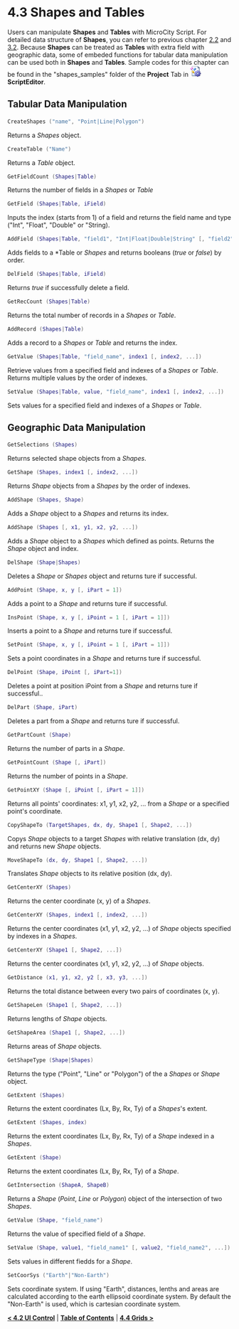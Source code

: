# 4.3 Shapes and Tables
Users can manipulate **Shapes** and **Tables** with MicroCity Script. For detailed data structure of **Shapes**, you can refer to previous chapter [2.2](2.2_searching_for_countries.md#gis-data-structure) and [3.2](3.2_vector_shapes.md). Because **Shapes** can be treated as **Tables** with extra field with geographic data, some of embeded functions for tabular data manipulation can be used both in **Shapes** and **Tables**. Sample codes for this chapter can be found in the "shapes_samples" folder of the **Project** Tab in ![icon](imgs/icon_script_editor.png)**ScriptEditor**.
## Tabular Data Manipulation
```lua
CreateShapes ("name", "Point|Line|Polygon")
```
Returns a *Shapes* object.
```lua
CreateTable ("Name")
```
Returns a *Table* object.
```lua
GetFieldCount (Shapes|Table)
```
Returns the number of fields in a *Shapes* or *Table*
```lua
GetField (Shapes|Table, iField)
```
Inputs the index (starts from 1) of a field and returns the field name and type ("Int", "Float", "Double" or "String).
```lua
AddField (Shapes|Table, "field1", "Int|Float|Double|String" [, "field2", "Int|Float|Double|String", ...])
```
Adds fields to a *Table or *Shapes* and returns booleans (*true* or *false*) by order.
```lua
DelField (Shapes|Table, iField)
```
Returns *true* if successfully delete a field.
```lua
GetRecCount (Shapes|Table)
```
Returns the total number of records in a *Shapes* or *Table*.
```lua
AddRecord (Shapes|Table)
```
Adds a record to a *Shapes* or *Table* and returns the index.
```lua
GetValue (Shapes|Table, "field_name", index1 [, index2, ...])
```
Retrieve values from a specified field and indexes of a *Shapes* or *Table*. Returns multiple values by the order of indexes. 
```lua
SetValue (Shapes|Table, value, "field_name", index1 [, index2, ...])
```
Sets values for a specified field and indexes of a *Shapes* or *Table*.

## Geographic Data Manipulation
```lua
GetSelections (Shapes)
```
Returns selected shape objects from a *Shapes*.
```lua
GetShape (Shapes, index1 [, index2, ...])
```
Returns *Shape* objects from a *Shapes* by the order of indexes.
```lua
AddShape (Shapes, Shape)
```
Adds a *Shape* object to a *Shapes* and returns its index.
```lua
AddShape (Shapes [, x1, y1, x2, y2, ...])
```
Adds a *Shape* object to a *Shapes* which defined as points. Returns the *Shape* object and index.
```lua
DelShape (Shape|Shapes)
```
Deletes a *Shape* or *Shapes* object and returns ture if successful.
```lua
AddPoint (Shape, x, y [, iPart = 1])
```
Adds a point to a *Shape* and returns ture if successful.
```lua
InsPoint (Shape, x, y [, iPoint = 1 [, iPart = 1]])
```
Inserts a point to a *Shape* and returns ture if successful.
```lua
SetPoint (Shape, x, y [, iPoint = 1 [, iPart = 1]])
```
Sets a point coordinates in a *Shape* and returns ture if successful.
```lua
DelPoint (Shape, iPoint [, iPart=1])
```
Deletes a point at position iPoint from a *Shape* and returns ture if successful..
```lua
DelPart (Shape, iPart)
```
Deletes a part from a *Shape* and returns ture if successful.
```lua
GetPartCount (Shape)
```
Returns the number of parts in a *Shape*.
```lua
GetPointCount (Shape [, iPart])
```
Returns the number of points in a *Shape*.
```lua
GetPointXY (Shape [, iPoint [, iPart = 1]])
```
Returns all points' coordinates: x1, y1, x2, y2, ... from a *Shape* or a specified point's coordinate.
```lua
CopyShapeTo (TargetShapes, dx, dy, Shape1 [, Shape2, ...])
```
Copys *Shape* objects to a target *Shapes* with relative translation (dx, dy) and returns new *Shape* objects.
```lua
MoveShapeTo (dx, dy, Shape1 [, Shape2, ...])
```
Translates *Shape* objects to its relative position (dx, dy).
```lua
GetCenterXY (Shapes)
```
Returns the center coordinate (x, y) of a *Shapes*.
```lua
GetCenterXY (Shapes, index1 [, index2, ...])
```
Returns the center coordinates (x1, y1, x2, y2, ...) of *Shape* objects specified by indexes in a *Shapes*.
```lua
GetCenterXY (Shape1 [, Shape2, ...])
```
Returns the center coordinates (x1, y1, x2, y2, ...) of *Shape* objects. 
```lua
GetDistance (x1, y1, x2, y2 [, x3, y3, ...])
```
Returns the total distance between every two pairs of coordinates (x, y). 
```lua
GetShapeLen (Shape1 [, Shape2, ...])
```
Returns lengths of *Shape* objects.
```lua
GetShapeArea (Shape1 [, Shape2, ...])
```
Returns areas of *Shape* objects.
```lua
GetShapeType (Shape|Shapes)
```
Returns the type ("Point", "Line" or "Polygon") of the a *Shapes* or *Shape* object.
```lua
GetExtent (Shapes)
```
Returns the extent coordinates (Lx, By, Rx, Ty) of a *Shapes*'s extent.
```lua
GetExtent (Shapes, index)
```
Returns the extent coordinates (Lx, By, Rx, Ty) of a *Shape* indexed in a *Shapes*.
```lua
GetExtent (Shape)
```
Returns the extent coordinates (Lx, By, Rx, Ty) of a *Shape*.
```lua
GetIntersection (ShapeA, ShapeB)
```
Returns a *Shape* (*Point*, *Line* or *Polygon*) object of the intersection of two *Shapes*.
```lua
GetValue (Shape, "field_name")
```
Returns the value of specified field of a *Shape*.
```lua
SetValue (Shape, value1, "field_name1" [, value2, "field_name2", ...])
```
Sets values in different fiedds for a *Shape*.
```lua
SetCoorSys ("Earth"|"Non-Earth")
```
Sets coordinate system. If using "Earth", distances, lenths and areas are calculated according to the earth ellipsoid coordinate system. By default the "Non-Earth" is used, which is cartesian coordinate system.

[**< 4.2 UI Control**](4.2_ui_control.md) | [**Table of Contents**](.) | [**4.4 Grids >**](4.4_grids.md)
